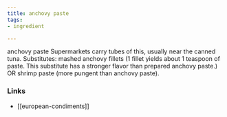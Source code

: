 ```yaml
---
title: anchovy paste
tags:
- ingredient

---
```

anchovy paste Supermarkets carry tubes of this, usually near the canned tuna. Substitutes: mashed anchovy fillets (1 fillet yields about 1 teaspoon of paste. This substitute has a stronger flavor than prepared anchovy paste.) OR shrimp paste (more pungent than anchovy paste).

### Links

* [[european-condiments]]
